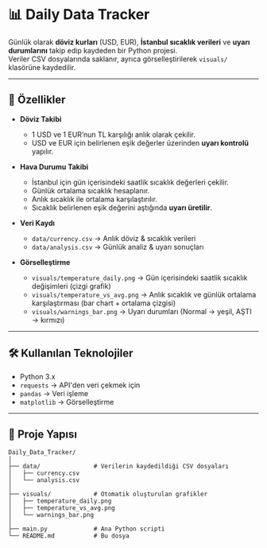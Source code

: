 # 📊 Daily Data Tracker

Günlük olarak **döviz kurları** (USD, EUR), **İstanbul sıcaklık verileri** ve **uyarı durumlarını** takip edip kaydeden bir Python projesi.  
Veriler CSV dosyalarında saklanır, ayrıca görselleştirilerek `visuals/` klasörüne kaydedilir.

---

## 🚀 Özellikler
- **Döviz Takibi**  
  - 1 USD ve 1 EUR’nun TL karşılığı anlık olarak çekilir.  
  - USD ve EUR için belirlenen eşik değerler üzerinden **uyarı kontrolü** yapılır.  

- **Hava Durumu Takibi**  
  - İstanbul için gün içerisindeki saatlik sıcaklık değerleri çekilir.  
  - Günlük ortalama sıcaklık hesaplanır.  
  - Anlık sıcaklık ile ortalama karşılaştırılır.  
  - Sıcaklık belirlenen eşik değerini aştığında **uyarı üretilir**.  

- **Veri Kaydı**  
  - `data/currency.csv` → Anlık döviz & sıcaklık verileri  
  - `data/analysis.csv` → Günlük analiz & uyarı sonuçları  

- **Görselleştirme**  
  - `visuals/temperature_daily.png` → Gün içerisindeki saatlik sıcaklık değişimleri (çizgi grafik)  
  - `visuals/temperature_vs_avg.png` → Anlık sıcaklık ve günlük ortalama karşılaştırması (bar chart + ortalama çizgisi)  
  - `visuals/warnings_bar.png` → Uyarı durumları (Normal → yeşil, AŞTI → kırmızı)  

---

## 🛠️ Kullanılan Teknolojiler
- Python 3.x  
- `requests` → API'den veri çekmek için  
- `pandas` → Veri işleme  
- `matplotlib` → Görselleştirme  

---

## 📂 Proje Yapısı

```
Daily_Data_Tracker/
│
├── data/               # Verilerin kaydedildiği CSV dosyaları
│   ├── currency.csv
│   └── analysis.csv
│
├── visuals/            # Otomatik oluşturulan grafikler
│   ├── temperature_daily.png
│   ├── temperature_vs_avg.png
│   └── warnings_bar.png
│
├── main.py             # Ana Python scripti
└── README.md           # Bu dosya
```

